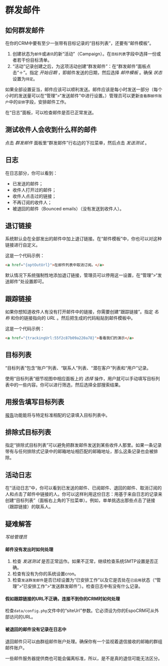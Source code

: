 # 群发邮件

## 如何群发邮件

在你的CRM中要有至少一张带有目标记录的“目标列表”，还要有“邮件模板”。

1. 创建状态为`邮件`或`通讯`的新“活动”（Campaign）。在`目标列表`字段中选择一份或者若干份目标清单。
2. “活动”记录创建之后，为这项活动创建“群发邮件”：在“群发邮件”面板点击“＋”。指定 _开始日期_ ，即邮件发送的日期，然后选择 _邮件模板_ 。确保 _状态_ 设置为`待定`。

如果全部设置妥当，邮件应该可以顺利发送。邮件应该是每小时发送一部分（每个小时的发送量可以在“管理”>“发送邮件”中进行设置。）管理员可以更新`查看群邮件账户`中的`安排`字段，安排邮件工作。

在“日志”面板，可以检查邮件是否已正常发送。

## 测试收件人会收到什么样的邮件

点击 _群发邮件_ 面板里“群发邮件”行右边的下拉菜单，然后点击 _发送测试_ 。

## 日志

在日志部分，你可以看到：
* 已发送的邮件；
* 收件人打开过的邮件；
* 收件人点击过的链接；
* 不再订阅的收件人；
* 被退回的邮件（Bounced emails）（没有发送到收件人）。

## 退订链接

系统默认会在全部发出的邮件中加上退订链接。在“邮件模板”中，你也可以对这种链接进行自定义。

这是一个代码示例：
```html
<a href="{optOutUrl}">在邮件列表中取消订阅。</a>
```

默认情况下系统强制性地添加退订链接，管理员可以停用这一设置，在“管理”>“发送邮件”处设置即可。

## 跟踪链接

如果你想知道收件人有没有打开邮件中的链接，你需要创建“跟踪链接”。指定 _名称_ 
和你的链接指向的 _URL_ 。然后把生成的代码粘贴到邮件模板中。

这是一个代码示例：
```html
<a href="{trackingUrl:55f2c87b09a220a78}">看看我们的演示</a>
```

## 目标列表

“目标列表”包含“账户”列表、“联系人”列表、“潜在客户”列表和“用户”记录。

使用“目标列表”细节视图中相应面板上的 _选择_ 操作，用户就可以手动填写目标列表中的一些内容。你可以进行筛选，然后选择全部搜索结果。

## 用报告填写目标列表

[报告](reports.md#syncing-with-target-lists)功能能将与特定标准相配的记录填入目标列表中。

## 排除式目标列表

指定“排除式目标列表”可以避免把群发邮件发送到某些收件人那里。如果一条记录带有与任何排除式记录中的邮箱地址相匹配的邮箱地址，那么这条记录也会被排除。

## 活动日志

在“活动日志”中，你可以看到已发送的邮件、已阅邮件、退回的邮件、取消订阅的人和点击了邮件中链接的人。你可以这样利用这份日志：用基于来自日志的记录来创建“目标列表”（面板右上角的下拉菜单）。例如，单单挑选出那些点击了链接（跟踪链接）的联系人。

## 疑难解答

 _写给管理员_ 

#### 邮件没有发出时如何处理

1. 检查 _发送测试_ 是否正常运作。如果不正常，继续检查系统SMTP设置是否正确。
2. 检查有没有为你的系统设置cron。
3. 检查`发送群发邮件`是否已经设置为“已安排工作”以及它是否处在`已启用`状态（“管理”>“已安排工作”>“发送群发邮件”）。检查日志中有没有什么记录。


#### 假如跟踪链接的URL不正确，连接不到你的CRM时如何处理

检查`data/config.php`文件中的“siteUrl”参数。它必须设为你的EspoCRM可从外部访问的URL。

#### 被退回的邮件没有记录在日志中

退回邮件只可以由群组邮件账户处理。确保你有一个监视着退信接收的邮箱的群组邮件账户。

一些邮件服务器提供商也可能会偏离标准，所以，是不是真的退信可能无法区分。
